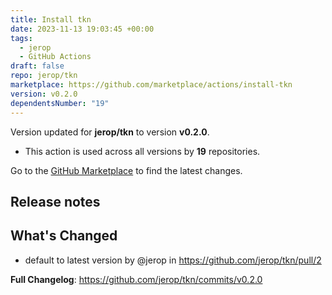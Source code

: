 ```yaml
---
title: Install tkn
date: 2023-11-13 19:03:45 +00:00
tags:
  - jerop
  - GitHub Actions
draft: false
repo: jerop/tkn
marketplace: https://github.com/marketplace/actions/install-tkn
version: v0.2.0
dependentsNumber: "19"
---
```



Version updated for **jerop/tkn** to version **v0.2.0**.
- This action is used across all versions by **19** repositories.

Go to the [GitHub Marketplace](https://github.com/marketplace/actions/install-tkn) to find the latest changes.

## Release notes

## What's Changed
* default to latest version by @jerop in https://github.com/jerop/tkn/pull/2

**Full Changelog**: https://github.com/jerop/tkn/commits/v0.2.0
